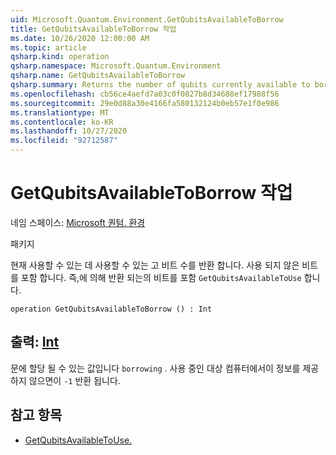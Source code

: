 ```yaml
---
uid: Microsoft.Quantum.Environment.GetQubitsAvailableToBorrow
title: GetQubitsAvailableToBorrow 작업
ms.date: 10/26/2020 12:00:00 AM
ms.topic: article
qsharp.kind: operation
qsharp.namespace: Microsoft.Quantum.Environment
qsharp.name: GetQubitsAvailableToBorrow
qsharp.summary: Returns the number of qubits currently available to borrow. This includes unused qubits; that is, this includes the qubits returned by `GetQubitsAvailableToUse`.
ms.openlocfilehash: cb56ce4aefd7a03c0f0827b8d34688ef17988f56
ms.sourcegitcommit: 29e0d88a30e4166fa580132124b0eb57e1f0e986
ms.translationtype: MT
ms.contentlocale: ko-KR
ms.lasthandoff: 10/27/2020
ms.locfileid: "92712587"
---
```

# <a name="getqubitsavailabletoborrow-operation"></a>GetQubitsAvailableToBorrow 작업

네임 스페이스: [Microsoft 퀀텀. 환경](xref:Microsoft.Quantum.Environment)

패키지 [](https://nuget.org/packages/)


현재 사용할 수 있는 데 사용할 수 있는 고 비트 수를 반환 합니다.
사용 되지 않은 비트를 포함 합니다. 즉,에 의해 반환 되는의 비트를 포함 `GetQubitsAvailableToUse` 합니다.

```qsharp
operation GetQubitsAvailableToBorrow () : Int
```


## <a name="output--int"></a>출력: [Int](xref:microsoft.quantum.lang-ref.int)

문에 할당 될 수 있는 값입니다 `borrowing` .
사용 중인 대상 컴퓨터에서이 정보를 제공 하지 않으면이 `-1` 반환 됩니다.

## <a name="see-also"></a>참고 항목

- [GetQubitsAvailableToUse.](xref:Microsoft.Quantum.Environment.GetQubitsAvailableToUse)